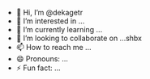 - 👋 Hi, I’m @dekagetr
- 👀 I’m interested in ...
- 🌱 I’m currently learning ...
- 💞️ I’m looking to collaborate on ...shbx
- 📫 How to reach me ...
- 😄 Pronouns: ...
- ⚡ Fun fact: ...

<!---
dekagetr/dekagetr is a ✨ special ✨ repository because its `README.md` (this file) appears on your GitHub profile.
You can click the Preview link to take a look at your changes.
--->
